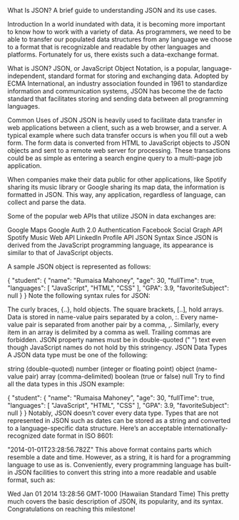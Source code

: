 What Is JSON?
A brief guide to understanding JSON and its use cases.

Introduction
In a world inundated with data, it is becoming more important to know how to work with a variety of data. As programmers, we need to be able to transfer our populated data structures from any language we choose to a format that is recognizable and readable by other languages and platforms. Fortunately for us, there exists such a data-exchange format.

What is JSON?
JSON, or JavaScript Object Notation, is a popular, language-independent, standard format for storing and exchanging data. Adopted by ECMA International, an industry association founded in 1961 to standardize information and communication systems, JSON has become the de facto standard that facilitates storing and sending data between all programming languages.

Common Uses of JSON
JSON is heavily used to facilitate data transfer in web applications between a client, such as a web browser, and a server. A typical example where such data transfer occurs is when you fill out a web form. The form data is converted from HTML to JavaScript objects to JSON objects and sent to a remote web server for processing. These transactions could be as simple as entering a search engine query to a multi-page job application.

When companies make their data public for other applications, like Spotify sharing its music library or Google sharing its map data, the information is formatted in JSON. This way, any application, regardless of language, can collect and parse the data.

Some of the popular web APIs that utilize JSON in data exchanges are:

Google Maps
Google Auth 2.0 Authentication
Facebook Social Graph API
Spotify Music Web API
LinkedIn Profile API
JSON Syntax
Since JSON is derived from the JavaScript programming language, its appearance is similar to that of JavaScript objects.

A sample JSON object is represented as follows:

{
  "student": {
    "name": "Rumaisa Mahoney",
    "age": 30,
    "fullTime": true,
    "languages": [ "JavaScript", "HTML", "CSS" ],
    "GPA": 3.9,
    "favoriteSubject": null
  }
}
Note the following syntax rules for JSON:

The curly braces, {..}, hold objects.
The square brackets, [..], hold arrays.
Data is stored in name-value pairs separated by a colon, :.
Every name-value pair is separated from another pair by a comma, ,. Similarly, every item in an array is delimited by a comma as well. Trailing commas are forbidden.
JSON property names must be in double-quoted (" ") text even though JavaScript names do not hold by this stringency.
JSON Data Types
A JSON data type must be one of the following:

string (double-quoted)
number (integer or floating point)
object (name-value pair)
array (comma-delimited)
boolean (true or false)
null
Try to find all the data types in this JSON example:

{
  "student": {
    "name": "Rumaisa Mahoney",
    "age": 30,
    "fullTime": true,
    "languages": [ "JavaScript", "HTML", "CSS" ],
    "GPA": 3.9,
    "favoriteSubject": null
  }
}
Notably, JSON doesn’t cover every data type. Types that are not represented in JSON such as dates can be stored as a string and converted to a language-specific data structure. Here’s an acceptable internationally-recognized date format in ISO 8601:

"2014-01-01T23:28:56.782Z"
This above format contains parts which resemble a date and time. However, as a string, it is hard for a programming language to use as is. Conveniently, every programming language has built-in JSON facilities to convert this string into a more readable and usable format, such as:

Wed Jan 01 2014 13:28:56 GMT-1000 (Hawaiian Standard Time)
This pretty much covers the basic description of JSON, its popularity, and its syntax. Congratulations on reaching this milestone!